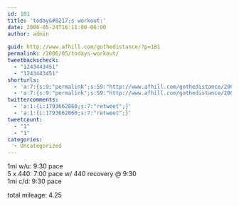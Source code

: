 ```yaml
---
id: 181
title: 'today&#8217;s workout:'
date: 2006-05-24T16:11:00-06:00
author: admin
  
guid: http://www.afhill.com/gothedistance/?p=181
permalink: /2006/05/todays-workout/
tweetbackscheck:
  - "1243443451"
  - "1243443451"
shorturls:
  - 'a:7:{s:9:"permalink";s:59:"http://www.afhill.com/gothedistance/2006/05/todays-workout/";s:7:"tinyurl";s:25:"http://tinyurl.com/qnevb7";s:4:"isgd";s:17:"http://is.gd/zlUq";s:5:"bitly";s:19:"http://bit.ly/zbhvD";s:5:"snipr";s:22:"http://snipr.com/hwxhu";s:5:"snurl";s:22:"http://snurl.com/hwxhu";s:7:"snipurl";s:24:"http://snipurl.com/hwxhu";}'
  - 'a:7:{s:9:"permalink";s:59:"http://www.afhill.com/gothedistance/2006/05/todays-workout/";s:7:"tinyurl";s:25:"http://tinyurl.com/qnevb7";s:4:"isgd";s:17:"http://is.gd/zlUq";s:5:"bitly";s:19:"http://bit.ly/zbhvD";s:5:"snipr";s:22:"http://snipr.com/hwxhu";s:5:"snurl";s:22:"http://snurl.com/hwxhu";s:7:"snipurl";s:24:"http://snipurl.com/hwxhu";}'
twittercomments:
  - 'a:1:{i:1793662860;s:7:"retweet";}'
  - 'a:1:{i:1793662860;s:7:"retweet";}'
tweetcount:
  - "1"
  - "1"
categories:
  - Uncategorized
---
```

1mi w/u: 9:30 pace  
5 x 440: 7:00 pace w/ 440 recovery @ 9:30  
1mi c/d: 9:30 pace

total mileage: 4.25